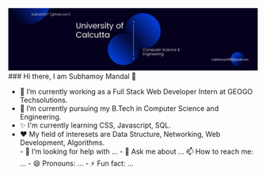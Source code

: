 

<!--
**Subha0627/Subha0627** is a ✨ _special_ ✨ repository because its `README.md` (this file) appears on your GitHub profile.

Here are some ideas to get you started:-->
<img src="Blue and White Architect LinkedIn Banner (1).png">
### Hi there, I am Subhamoy Mandal 👋
<ul>
  <li>🔭 I’m currently working as a Full Stack Web Developer Intern at GEOGO Techsolutions.</li>
  <li>🌱 I’m currently pursuing my B.Tech in Computer Science and Engineering.</li>
  <li>✨ I'm currently learning CSS, Javascript, SQL.</li>
  <li>❤️ My field of interesets are Data Structure, Networking, Web Development, Algorithms.</li>
- 🤔 I’m looking for help with ...
- 💬 Ask me about ...
 📫 How to reach me: ...
- 😄 Pronouns: ...
- ⚡ Fun fact: ...
